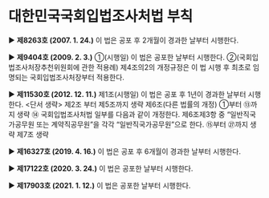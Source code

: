 # 대한민국국회입법조사처법 부칙

▶ **제8263호 (2007. 1. 24.)**
이 법은 공포 후 2개월이 경과한 날부터 시행한다.

▶ **제9404호 (2009. 2. 3.)**
①(시행일) 이 법은 공포한 날부터 시행한다.
②(국회입법조사처장추천위원회에 관한 적용례) 제4조의2의 개정규정은 이 법 시행 후 최초로 임명되는 국회입법조사처장부터 적용한다.

▶ **제11530호 (2012. 12. 11.)**
제1조(시행일) 이 법은 공포 후 1년이 경과한 날부터 시행한다. <단서 생략>
제2조 부터 제5조까지 생략
제6조(다른 법률의 개정) ①부터 ⑬까지 생략
⑭ 국회입법조사처법 일부를 다음과 같이 개정한다.
제6조제3항 중 “일반직국가공무원 또는 계약직공무원”을 각각 “일반직국가공무원”으로 한다.
⑮부터 ㉗까지 생략
제7조 생략

▶ **제16327호 (2019. 4. 16.)**
이 법은 공포 후 6개월이 경과한 날부터 시행한다.

▶ **제17122호 (2020. 3. 24.)**
이 법은 공포한 날부터 시행한다.

▶ **제17903호 (2021. 1. 12.)**
이 법은 공포한 날부터 시행한다.